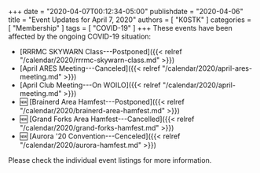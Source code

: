 +++
date = "2020-04-07T00:12:34-05:00"
publishdate = "2020-04-06"
title = "Event Updates for April 7, 2020"
authors = [ "K0STK" ]
categories = [ "Membership" ]
tags = [ "COVID-19" ]
+++
These events have been affected by the ongoing COVID-19 situation:

* [RRRMC SKYWARN Class---Postponed]({{< relref "/calendar/2020/rrrmc-skywarn-class.md" >}})
* [April ARES Meeting---Canceled]({{< relref "/calendar/2020/april-ares-meeting.md" >}})
* [April Club Meeting---On WOILO]({{< relref "/calendar/2020/april-meeting.md" >}})
* :new: [Brainerd Area Hamfest---Postponed]({{< relref "/calendar/2020/brainerd-area-hamfest.md" >}})
* :new: [Grand Forks Area Hamfest---Cancelled]({{< relref "/calendar/2020/grand-forks-hamfest.md" >}})
* :new: [Aurora '20 Convention---Cenceled]({{< relref "/calendar/2020/aurora-hamfest.md" >}})

Please check the individual event listings for more information.

<!--more-->


